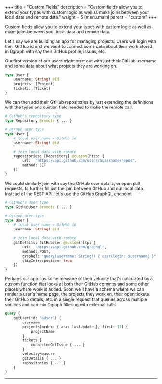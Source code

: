 +++
title = "Custom Fields"
description = "Custom fields allow you to extend your types with custom logic as well as make joins between your local data and remote data."
weight = 5
[menu.main]
    parent = "custom"
+++

Custom fields allow you to extend your types with custom logic as well as make joins between your local data and remote data.

Let's say we are building an app for managing projects.  Users will login with their GitHub id and we want to connect some data about their work stored in Dgraph with say their GitHub profile, issues, etc.

Our first version of our users might start out with just their GitHub username and some data about what projects they are working on.

```graphql
type User {
    username: String! @id 
    projects: [Project]
    tickets: [Ticket]
}
```

We can then add their GitHub repositories by just extending the definitions with the types and custom field needed to make the remote call.

```graphql
# GitHub's repository type
type Repository @remote { ... }

# Dgraph user type
type User {
    # local user name = GitHub id
    username: String! @id 

    # join local data with remote
    repositories: [Repository] @custom(http: {
        url:  "https://api.github.com/users/$username/repos",
        method: GET
    })
}
```

We could similarly join with say the GitHub user details, or open pull requests, to further fill out the join between GitHub and our local data.  Instead of the REST API, let's use the GitHub GraphQL endpoint


```graphql
# GitHub's User type
type GitHubUser @remote { ... }

# Dgraph user type
type User {
    # local user name = GitHub id
    username: String! @id 

    # join local data with remote
    gitDetails: GitHubUser @custom(http: {
        url:  "https://api.github.com/graphql",
        method: POST,
        graphql: "query(username: String!) { user(login: $username) }",
        skipIntrospection: true
    })
}
```

Perhaps our app has some measure of their velocity that's calculated by a custom function that looks at both their GitHub commits and some other places where work is added.  Soon we'll have a schema where we can render a user's home page, the projects they work on, their open tickets, their GitHub details, etc. in a single request that queries across multiple sources and can mix Dgraph filtering with external calls.

```graphql
query {
    getUser(id: "aUser") {
        username
        projects(order: { asc: lastUpdate }, first: 10) {
            projectName
        }
        tickets { 
            connectedGitIssue { ... }
        }
        velocityMeasure
        gitDetails { ... }
        repositories { ... }
    }
}
```

---
